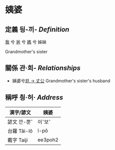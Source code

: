 # 姨婆
## 定義 딍-끼- _Definition_
[我](member1.md) 兮 [爸](member2.md) 兮 [媽](member9.md) 兮 姊妹

Grandmother's sister

## 關係 관·희- _Relationships_

- 姨婆兮[尪 → 丈公](member72.md) Grandmother's sister's husband



## 稱呼 칑·허· _Address_

漢字/諺文 | 姨婆
--- | ---
諺文 깐-뿐ˆ | 이ˆ보ˆ
台羅 Tâi-lô | î-pô
戴字 Taiji | ee3poh2



